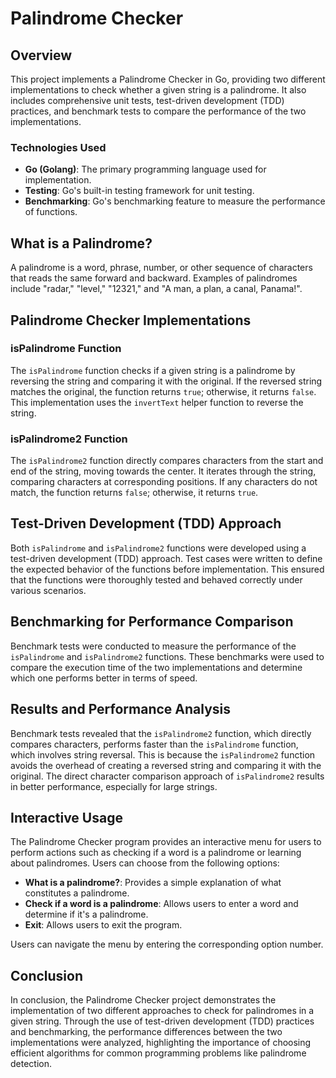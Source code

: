 # Palindrome Checker

## Overview

This project implements a Palindrome Checker in Go, providing two different implementations to check whether a given string is a palindrome. It also includes comprehensive unit tests, test-driven development (TDD) practices, and benchmark tests to compare the performance of the two implementations.

### Technologies Used

- **Go (Golang)**: The primary programming language used for implementation.
- **Testing**: Go's built-in testing framework for unit testing.
- **Benchmarking**: Go's benchmarking feature to measure the performance of functions.

## What is a Palindrome?

A palindrome is a word, phrase, number, or other sequence of characters that reads the same forward and backward. Examples of palindromes include "radar," "level," "12321," and "A man, a plan, a canal, Panama!".

## Palindrome Checker Implementations

### isPalindrome Function

The `isPalindrome` function checks if a given string is a palindrome by reversing the string and comparing it with the original. If the reversed string matches the original, the function returns `true`; otherwise, it returns `false`. This implementation uses the `invertText` helper function to reverse the string.

### isPalindrome2 Function

The `isPalindrome2` function directly compares characters from the start and end of the string, moving towards the center. It iterates through the string, comparing characters at corresponding positions. If any characters do not match, the function returns `false`; otherwise, it returns `true`.

## Test-Driven Development (TDD) Approach

Both `isPalindrome` and `isPalindrome2` functions were developed using a test-driven development (TDD) approach. Test cases were written to define the expected behavior of the functions before implementation. This ensured that the functions were thoroughly tested and behaved correctly under various scenarios.

## Benchmarking for Performance Comparison

Benchmark tests were conducted to measure the performance of the `isPalindrome` and `isPalindrome2` functions. These benchmarks were used to compare the execution time of the two implementations and determine which one performs better in terms of speed.

## Results and Performance Analysis

Benchmark tests revealed that the `isPalindrome2` function, which directly compares characters, performs faster than the `isPalindrome` function, which involves string reversal. This is because the `isPalindrome2` function avoids the overhead of creating a reversed string and comparing it with the original. The direct character comparison approach of `isPalindrome2` results in better performance, especially for large strings.

## Interactive Usage

The Palindrome Checker program provides an interactive menu for users to perform actions such as checking if a word is a palindrome or learning about palindromes. Users can choose from the following options:

- **What is a palindrome?**: Provides a simple explanation of what constitutes a palindrome.
- **Check if a word is a palindrome**: Allows users to enter a word and determine if it's a palindrome.
- **Exit**: Allows users to exit the program.

Users can navigate the menu by entering the corresponding option number.

## Conclusion

In conclusion, the Palindrome Checker project demonstrates the implementation of two different approaches to check for palindromes in a given string. Through the use of test-driven development (TDD) practices and benchmarking, the performance differences between the two implementations were analyzed, highlighting the importance of choosing efficient algorithms for common programming problems like palindrome detection.
